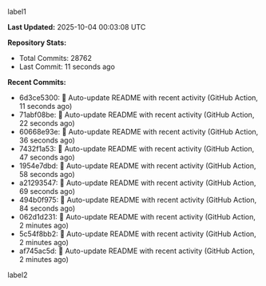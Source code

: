 
label1 
<!-- ACTIVITY_START -->
**Last Updated:** 2025-10-04 00:03:08 UTC

**Repository Stats:**
- Total Commits: 28762
- Last Commit: 11 seconds ago

**Recent Commits:**
- 6d3ce5300: 🤖 Auto-update README with recent activity (GitHub Action, 11 seconds ago)
- 71abf08be: 🤖 Auto-update README with recent activity (GitHub Action, 22 seconds ago)
- 60668e93e: 🤖 Auto-update README with recent activity (GitHub Action, 36 seconds ago)
- 7432f1a53: 🤖 Auto-update README with recent activity (GitHub Action, 47 seconds ago)
- 1954e7dbd: 🤖 Auto-update README with recent activity (GitHub Action, 58 seconds ago)
- a21293547: 🤖 Auto-update README with recent activity (GitHub Action, 69 seconds ago)
- 494b0f975: 🤖 Auto-update README with recent activity (GitHub Action, 84 seconds ago)
- 062d1d231: 🤖 Auto-update README with recent activity (GitHub Action, 2 minutes ago)
- 5c54f8bb2: 🤖 Auto-update README with recent activity (GitHub Action, 2 minutes ago)
- af745ac5d: 🤖 Auto-update README with recent activity (GitHub Action, 2 minutes ago)
<!-- ACTIVITY_END -->

label2
